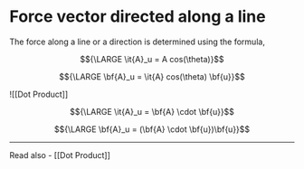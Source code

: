 # Force vector directed along a line

The force along a line or a direction is determined using the formula,

$${\LARGE \it{A}_u = A cos(\theta)}$$

$${\LARGE \bf{A}_u = \it{A} cos(\theta) \bf{u}}$$

![[Dot Product]]

$${\LARGE \it{A}_u = \bf{A} \cdot \bf{u}}$$

$${\LARGE \bf{A}_u = (\bf{A} \cdot \bf{u})\bf{u}}$$

---
Read also - [[Dot Product]]